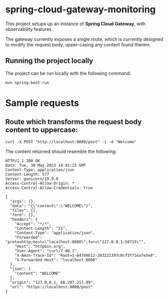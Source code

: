 # spring-cloud-gateway-monitoring

This project setups up an instance of **Spring Cloud Gateway**, with observability features.

The gateway currently exposes a single route, which is currently designed to modify the request body,
upper-casing any content found therein.

## Running the project locally

The project can be run locally with the following command:

```
mvn spring-boot:run
```

# Sample requests

## Route which transforms the request body content to uppercase:

```
curl -X POST "http://localhost:8080/post" -i -d "Welcome"
```

The content returned should resemble the following:

```
HTTP/1.1 200 OK
Date: Tue, 30 May 2023 14:41:25 GMT
Content-Type: application/json
Content-Length: 577
Server: gunicorn/19.9.0
Access-Control-Allow-Origin: *
Access-Control-Allow-Credentials: true

{
  "args": {}, 
  "data": "{\"content\":\"WELCOME\"}", 
  "files": {}, 
  "form": {}, 
  "headers": {
    "Accept": "*/*", 
    "Content-Length": "21", 
    "Content-Type": "application/json", 
    "Forwarded": "proto=http;host=\"localhost:8080\";for=\"127.0.0.1:58715\"", 
    "Host": "httpbin.org", 
    "User-Agent": "curl/7.88.1", 
    "X-Amzn-Trace-Id": "Root=1-64760b12-203221397c0cf3f71eafe5e0", 
    "X-Forwarded-Host": "localhost:8080"
  }, 
  "json": {
    "content": "WELCOME"
  }, 
  "origin": "127.0.0.1, 66.207.217.99", 
  "url": "https://localhost:8080/post"
}
```

